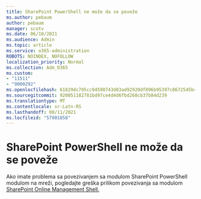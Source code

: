 ```yaml
---
title: SharePoint PowerShell ne može da se poveže
ms.author: pebaum
author: pebaum
manager: scotv
ms.date: 06/10/2021
ms.audience: Admin
ms.topic: article
ms.service: o365-administration
ROBOTS: NOINDEX, NOFOLLOW
localization_priority: Normal
ms.collection: Adm_O365
ms.custom:
- "11511"
- "9000292"
ms.openlocfilehash: 61829dc795cc94590743d83ad92920df896b95397c8672545b4894cd1d098e90
ms.sourcegitcommit: 920051182781bd97ce4d4d6fbd268cb37b84d239
ms.translationtype: MT
ms.contentlocale: sr-Latn-RS
ms.lasthandoff: 08/11/2021
ms.locfileid: "57901858"
---
```

# <a name="sharepoint-powershell-unable-to-connect"></a>SharePoint PowerShell ne može da se poveže

Ako imate problema sa povezivanjem sa modulom SharePoint PowerShell modulom na mreži, pogledajte greška prilikom povezivanja sa modulom [SharePoint Online Management Shell.](https://docs.microsoft.com/sharepoint/troubleshoot/administration/errors-connecting-to-management-shell)